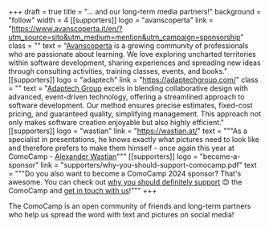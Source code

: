 +++
draft = true
title = "... and our long-term media partners!"
background = "follow"
width = 4
[[supporters]]
logo = "avanscoperta"
link = "https://www.avanscoperta.it/en/?utm_source=sito&utm_medium=mention&utm_campaign=sponsorship"
class = ""
text = "[Avanscoperta](https://www.avanscoperta.it/en/?utm_source=sito&utm_medium=mention&utm_campaign=sponsorship) is a growing community of professionals who are passionate about learning. We love exploring uncharted territories within software development, sharing experiences and spreading new ideas through consulting activities, training classes, events, and books."
[[supporters]]
logo = "adaptech"
link = "https://adaptechgroup.com/"
class = ""
text = "[Adaptech Group](https://adaptechgroup.com/) excels in blending collaborative design with advanced, event-driven technology, offering a streamlined approach to software development. Our method ensures precise estimates, fixed-cost pricing, and guaranteed quality, simplifying management. This approach not only makes software creation enjoyable but also highly efficient."
[[supporters]]
logo = "wastian"
link = "https://wastian.at/"
text = """As a specialist in presentations, he knows exactly what pictures need to look like and therefore prefers to make them himself - once again this year at ComoCamp - [Alexander Wastian](https://wastian.at/)"""
[[supporters]]
logo = "become-a-sponsor"
link = "supporters/why-you-should-support-comocamp.pdf"
text = """Do you also want to become a ComoCamp 2024 sponsor? That's awesome. You can check out [why you should definitely support](supporters/why-you-should-support-comocamp.pdf) 😊 the ComoCamp and [get in touch with us](mailto:hello@comocamp.org)!"""
+++

The ComoCamp is an open community of friends and long-term partners who help us spread the word with text and pictures on social media!

